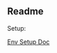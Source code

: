 ## Readme

Setup:

[Env Setup Doc](https://docs.google.com/document/d/1ICyhJEMYKW8ypE49t5g3m2Pp_XqwXSw-1lTBPq6rdOk/edit?usp=sharing)
